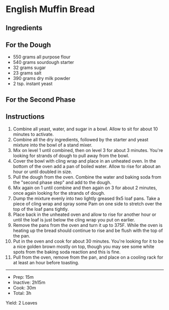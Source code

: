 # English Muffin Bread

## Ingredients

## For the Dough

- 550 grams all purpose flour
- 540 grams sourdough starter
- 32 grams sugar
- 23 grams salt
- 390 grams dry milk powder
- 2 tsp. instant yeast

## For the Second Phase

## Instructions

1. Combine all yeast, water, and sugar in a bowl. Allow to sit for about 10 minutes to activate.
2. Combine all the dry ingredients, followed by the starter and yeast mixture into the bowl of a stand mixer.
3. Mix on level 1 until combined, then on level 3 for about 3 minutes. You're looking for strands of dough to pull away from the bowl.
4. Cover the bowl with cling wrap and place in an unheated oven. In the bottom of the oven add a pan of boiled water. Allow to rise for about an hour or until doubled in size.
5. Pull the dough from the oven. Combine the water and baking soda from the "second phase step" and add to the dough.
6. Mix again on 1 until combine and then again on 3 for about 2 minutes, once again looking for the strands of dough.
7. Dump the mixture evenly into two lightly greased 9x5 loaf pans. Take a piece of cling wrap and spray some Pam on one side to stretch over the top of the loaf pans tightly.
8. Place back in the unheated oven and allow to rise for another hour or until the loaf is just below the cling wrap you put on earlier.
9. Remove the pans from the oven and turn it up to 375F. While the oven is heating up the bread should continue to rise and be flush with the top of the pan.
10. Put in the oven and cook for about 30 minutes. You're looking for it to be a nice golden brown mostly on top, though you may see some white spots from the baking soda reaction and this is fine.
11. Pull from the oven, remove from the pan, and place on a cooling rack for at least an hour before toasting.

---

- Prep: 15m
- Inactive: 2h15m
- Cook: 30m
- Total: 3h

Yield: 2 Loaves
